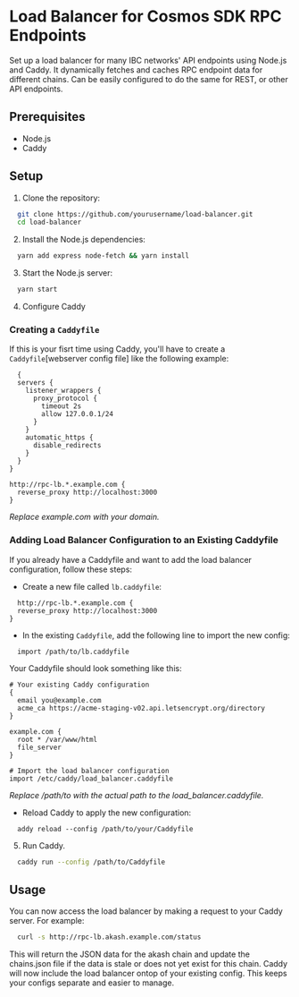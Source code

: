 # Load Balancer for Cosmos SDK RPC Endpoints

Set up a load balancer for many IBC networks' API endpoints using Node.js and Caddy. It dynamically fetches and caches RPC endpoint data for different chains.
Can be easily configured to do the same for REST, or other API endpoints.

## Prerequisites

- Node.js
- Caddy

## Setup

1. Clone the repository:

```bash
  git clone https://github.com/yourusername/load-balancer.git
  cd load-balancer
```

2. Install the Node.js dependencies:

```bash
  yarn add express node-fetch && yarn install
```

3. Start the Node.js server:

```bash
  yarn start
```

4. Configure Caddy

 ### Creating a `Caddyfile` 
 
 If this is your fisrt time using Caddy, you'll have to create a `Caddyfile`[webserver config file] like the following example:

```shell
  {
  servers {
    listener_wrappers {
      proxy_protocol {
        timeout 2s
        allow 127.0.0.1/24
      }
    }
    automatic_https {
      disable_redirects
    }
  }
}

http://rpc-lb.*.example.com {
  reverse_proxy http://localhost:3000
}
```

*Replace example.com with your domain.*

### Adding Load Balancer Configuration to an Existing Caddyfile

If you already have a Caddyfile and want to add the load balancer configuration, follow these steps:

- Create a new file called `lb.caddyfile`:

```shell
  http://rpc-lb.*.example.com {
  reverse_proxy http://localhost:3000
}
```

- In the existing `Caddyfile`, add the following line to import the new config:

`  import /path/to/lb.caddyfile`

Your Caddyfile should look something like this:

```shell
# Your existing Caddy configuration
{
  email you@example.com
  acme_ca https://acme-staging-v02.api.letsencrypt.org/directory
}

example.com {
  root * /var/www/html
  file_server
}

# Import the load balancer configuration
import /etc/caddy/load_balancer.caddyfile
```

*Replace /path/to with the actual path to the load_balancer.caddyfile.*

- Reload Caddy to apply the new configuration:

```shell
  addy reload --config /path/to/your/Caddyfile

```
5. Run Caddy.

```bash
  caddy run --config /path/to/Caddyfile
```


  ## Usage

You can now access the load balancer by making a request to your Caddy server. For example:

```bash
  curl -s http://rpc-lb.akash.example.com/status
```

This will return the JSON data for the akash chain and update the chains.json file if the data is stale or does not yet exist for this chain.
Caddy will now include the load balancer ontop of your existing config. This keeps your configs separate and easier to manage.